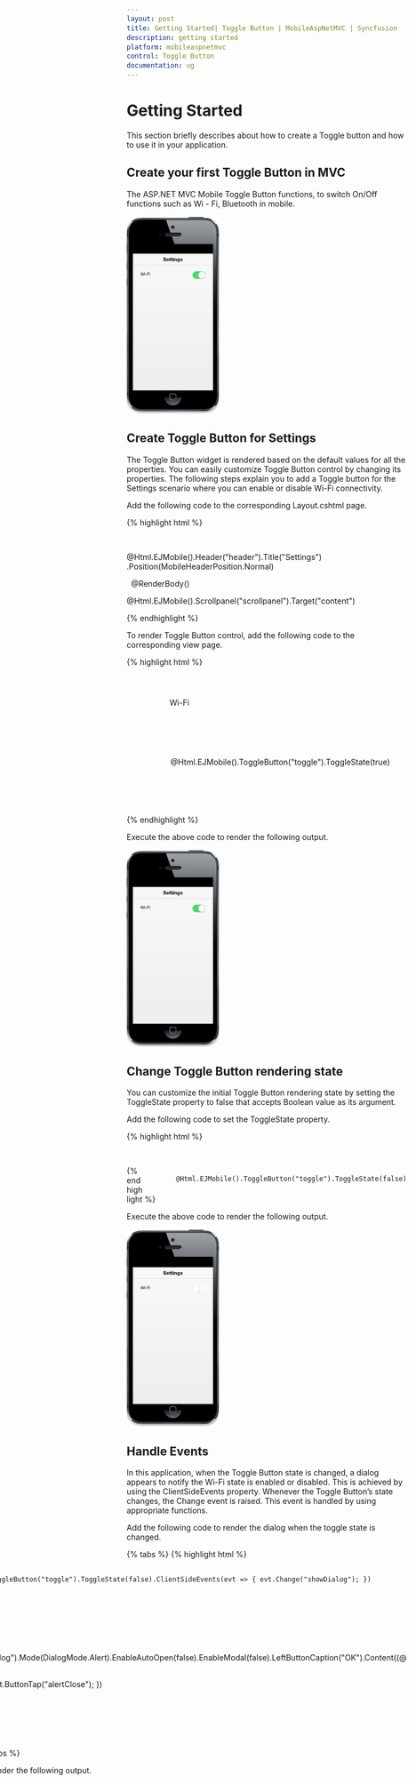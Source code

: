 ```yaml
---
layout: post
title: Getting Started| Toggle Button | MobileAspNetMVC | Syncfusion
description: getting started
platform: mobileaspnetmvc
control: Toggle Button
documentation: ug
---
```


# Getting Started

This section briefly describes about how to create a Toggle button and how to use it in your application.

## Create your first Toggle Button in MVC

The ASP.NET MVC Mobile Toggle Button functions, to switch On/Off functions such as Wi - Fi, Bluetooth in mobile.

![C:/Users/durga/Pictures/image1.png](Getting-Started_images/Getting-Started_img1.png)



## Create Toggle Button for Settings

The Toggle Button widget is rendered based on the default values for all the properties. You can easily customize Toggle Button control by changing its properties. The following steps explain you to add a Toggle button for the Settings scenario where you can enable or disable Wi-Fi connectivity.

Add the following code to the corresponding Layout.cshtml page.

{% highlight html %}

 <!-- Header control -->

@Html.EJMobile().Header("header").Title("Settings") .Position(MobileHeaderPosition.Normal)

<div>

  @RenderBody()  

</div>

<!-- Scroll Panel control -->

@Html.EJMobile().Scrollpanel("scrollpanel").Target("content")

{% endhighlight %}

To render Toggle Button control, add the following code to the corresponding view page. 

{% highlight html %}

<!-- Toggle Button control -->

<div id="content" style="margin: 25px 30px;">

        <div class="togglesamtext">

            Wi-Fi

        </div>



        <div class="togglesamele" style="float:right">

            @Html.EJMobile().ToggleButton("toggle").ToggleState(true)

        </div>

    </div>

{% endhighlight %}



Execute the above code to render the following output.



![C:/Users/durga/Pictures/image1.png](Getting-Started_images/Getting-Started_img2.png)



## Change Toggle Button rendering state

You can customize the initial Toggle Button rendering state by setting the ToggleState property to false that accepts Boolean value as its argument.

Add the following code to set the ToggleState property.

{% highlight html %}

<!-- Toggle Button control -->

  <div class="togglesamele" style="float: right">

            @Html.EJMobile().ToggleButton("toggle").ToggleState(false)
  </div>

{% endhighlight %}

Execute the above code to render the following output.



![C:/Users/durga/Pictures/image2.png](Getting-Started_images/Getting-Started_img3.png)



## Handle Events

In this application, when the Toggle Button state is changed, a dialog appears to notify the Wi-Fi state is enabled or disabled. This is achieved by using the ClientSideEvents property. Whenever the Toggle Button’s state changes, the Change event is raised. This event is handled by using appropriate functions.

Add the following code to render the dialog when the toggle state is changed.

{% tabs %}
{% highlight html %}

<!-- Toggle Button control -->

<div class="togglesamele" style="float: right">

            @Html.EJMobile().ToggleButton("toggle").ToggleState(false).ClientSideEvents(evt => { evt.Change("showDialog"); })

        </div>





<!--Dialog Control-->

//to create dialog object

@{

    @Html.EJMobile().Dialog("dialog").Mode(DialogMode.Alert).EnableAutoOpen(false).EnableModal(false).LeftButtonCaption("OK").Content((@<div id="alertdlgcontent">Wi-Fi is Enabled</div>)).ClientSideEvents(evt => { evt.ButtonTap("alertClose"); }) 

}

{% endhighlight %}

{% highlight js %}

<script>

    function alertClose() {

        $("#alertdlg").ejmDialog("close");    //to close dialog

    }

    function showDialog(args) {

        (args.state) ? $("#alertdlgcontent").html("Wi-Fi is Enabled") :   $("#alertdlgcontent").html("Wi-Fi is Disabled"); //add content to the dialog respective to the state of Toggle Button

        App.activePage.find("#alertdlg").ejmDialog("open");  //to open dialog

    }



</script>

{% endhighlight %}
{% endtabs %}

Execute the above code to render the following output.

![C:/Users/durga/Pictures/image3.png](Getting-Started_images/Getting-Started_img4.png)



